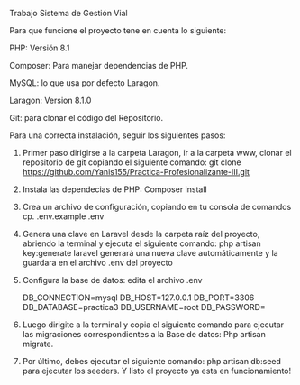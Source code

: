 Trabajo Sistema de Gestión Vial

Para que funcione el proyecto tene en cuenta lo siguiente:

PHP: Versión 8.1

Composer: Para manejar dependencias de PHP.

MySQL: lo que usa por defecto Laragon.

Laragon: Version 8.1.0

Git: para clonar el código del Repositorio.


Para una correcta instalación, seguir los siguientes pasos:

1) Primer paso dirigirse a la carpeta Laragon, ir a la carpeta www, clonar el repositorio de git copiando el siguiente
  comando: git clone https://github.com/Yanis155/Practica-Profesionalizante-III.git
3) Instala las dependecias de PHP: Composer install 
4) Crea un archivo de configuración, copiando en tu consola de comandos  cp. .env.example .env 
5) Genera una clave en Laravel desde la carpeta raíz del proyecto, abriendo la terminal y ejecuta el siguiente comando: php artisan key:generate
   laravel generará una nueva clave automáticamente y la guardara en el archivo .env del proyecto
6) Configura la base de datos: edita el archivo .env

	DB_CONNECTION=mysql
	DB_HOST=127.0.0.1
	DB_PORT=3306
	DB_DATABASE=practica3
	DB_USERNAME=root
	DB_PASSWORD=

8) Luego dirigite a la terminal y copia el siguiente comando para ejecutar las migraciones correspondientes a la Base de datos: Php artisan migrate.
9) Por último, debes ejecutar el siguiente comando: php artisan db:seed para ejecutar los seeders.
   Y listo el proyecto ya esta en funcionamiento! 
